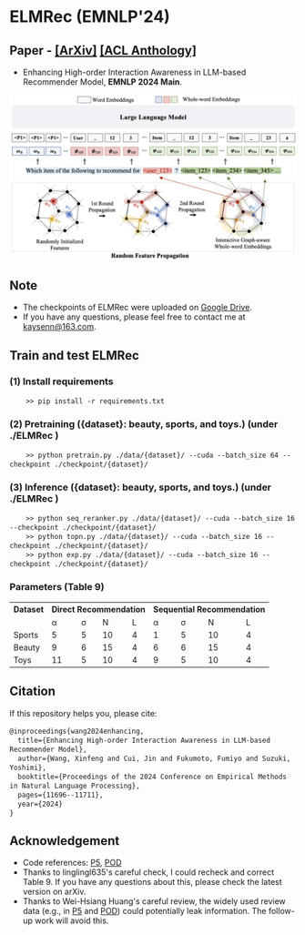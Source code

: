 # ELMRec (EMNLP'24)
## Paper - [[ArXiv]](https://arxiv.org/pdf/2409.19979) [[ACL Anthology]](https://aclanthology.org/2024.emnlp-main.653/)
- Enhancing High-order Interaction Awareness in LLM-based Recommender Model, **EMNLP 2024 Main**.

![LOGO](./build-resources/framework.png)


## Note
- The checkpoints of ELMRec were uploaded on [Google Drive](https://drive.google.com/drive/folders/131UDvFsUbJHr-G1um4XUNpMfvIJ54FMj?usp=sharing).
- If you have any questions, please feel free to contact me at kaysenn@163.com.


## Train and test ELMRec
### (1) Install requirements 
        >> pip install -r requirements.txt

### (2) Pretraining ({dataset}: beauty, sports, and toys.) (under ./ELMRec )
        >> python pretrain.py ./data/{dataset}/ --cuda --batch_size 64 --checkpoint ./checkpoint/{dataset}/

### (3) Inference ({dataset}: beauty, sports, and toys.) (under ./ELMRec )
        >> python seq_reranker.py ./data/{dataset}/ --cuda --batch_size 16 --checkpoint ./checkpoint/{dataset}/
        >> python topn.py ./data/{dataset}/ --cuda --batch_size 16 --checkpoint ./checkpoint/{dataset}/
        >> python exp.py ./data/{dataset}/ --cuda --batch_size 16 --checkpoint ./checkpoint/{dataset}/



### Parameters (Table 9)
<table>
  <tr>
    <th>Dataset</th>
    <th colspan="4">Direct Recommendation</th>
    <th colspan="4">Sequential Recommendation</th>
  </tr>
  <tr>
    <td></td>
    <td>α</td>
    <td>σ</td>
    <td>N</td>
    <td>L</td>
    <td>α</td>
    <td>σ</td>
    <td>N</td>
    <td>L</td>
  </tr>
  <tr>
    <td>Sports</td>
    <td>5</td>
    <td>5</td>
    <td>10</td>
    <td>4</td>
    <td>1</td>
    <td>5</td>
    <td>10</td>
    <td>4</td>
  </tr>
  <tr>
    <td>Beauty</td>
    <td>9</td>
    <td>6</td>
    <td>15</td>
    <td>4</td>
    <td>6</td>
    <td>6</td>
    <td>15</td>
    <td>4</td>
  </tr>
  <tr>
    <td>Toys</td>
    <td>11</td>
    <td>5</td>
    <td>10</td>
    <td>4</td>
    <td>9</td>
    <td>5</td>
    <td>10</td>
    <td>4</td>
  </tr>
</table>





## Citation
If this repository helps you, please cite:

    @inproceedings{wang2024enhancing,
      title={Enhancing High-order Interaction Awareness in LLM-based Recommender Model},
      author={Wang, Xinfeng and Cui, Jin and Fukumoto, Fumiyo and Suzuki, Yoshimi},
      booktitle={Proceedings of the 2024 Conference on Empirical Methods in Natural Language Processing},
      pages={11696--11711},
      year={2024}
    }



## Acknowledgement
- Code references: [P5](https://github.com/jeykigung/P5), [POD](https://github.com/lileipisces/POD)
- Thanks to linglingl635's careful check, I could recheck and correct Table 9. If you have any questions about this, please check the latest version on arXiv.
- Thanks to Wei-Hsiang Huang's careful review, the widely used review data (e.g., in [P5](https://github.com/jeykigung/P5) and [POD](https://github.com/lileipisces/POD)) could potentially leak information. The follow-up work will avoid this.
